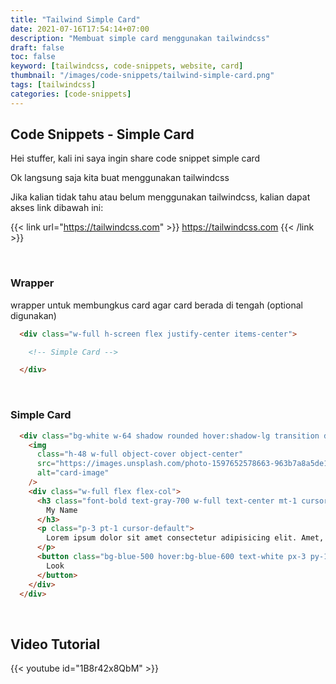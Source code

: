 ```yaml
---
title: "Tailwind Simple Card"
date: 2021-07-16T17:54:14+07:00
description: "Membuat simple card menggunakan tailwindcss"
draft: false
toc: false
keyword: [tailwindcss, code-snippets, website, card]
thumbnail: "/images/code-snippets/tailwind-simple-card.png"
tags: [tailwindcss]
categories: [code-snippets]
---
```


## Code Snippets - Simple Card

Hei stuffer, kali ini saya ingin share code snippet simple card

Ok langsung saja kita buat menggunakan tailwindcss

Jika kalian tidak tahu atau belum menggunakan tailwindcss, kalian dapat akses link dibawah ini:

{{< link url="https://tailwindcss.com" >}}
  https://tailwindcss.com
{{< /link >}}

&nbsp;

### Wrapper
wrapper untuk membungkus card agar card berada di tengah (optional digunakan)
```html
  <div class="w-full h-screen flex justify-center items-center">

    <!-- Simple Card -->

  </div>
```

&nbsp;

### Simple Card
```html
  <div class="bg-white w-64 shadow rounded hover:shadow-lg transition duration-200 transform hover:-translate-y-2 overflow-hidden">
    <img 
      class="h-48 w-full object-cover object-center"
      src="https://images.unsplash.com/photo-1597652578663-963b7a8a5de1?ixlib=rb-1.2.1&ixid=eyJhcHBfaWQiOjEyMDd9&auto=format&fit=crop&w=1402&q=80"
      alt="card-image"
    />
    <div class="w-full flex flex-col">
      <h3 class="font-bold text-gray-700 w-full text-center mt-1 cursor-default text-lg">
        My Name
      </h3>
      <p class="p-3 pt-1 cursor-default">
        Lorem ipsum dolor sit amet consectetur adipisicing elit. Amet, alias?
      </p>
      <button class="bg-blue-500 hover:bg-blue-600 text-white px-3 py-1 m-2 focus:outline-none rounded">
        Look
      </button>
    </div>
  </div>
```

&nbsp;

## Video Tutorial
{{< youtube id="1B8r42x8QbM" >}}